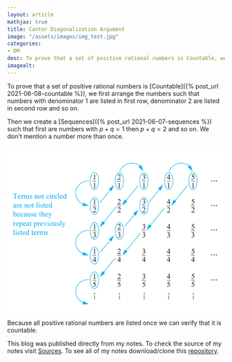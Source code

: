 ```yaml
---
layout: article
mathjax: true
title: Cantor Diagonalization Argument
image: "/assets/images/img_test.jpg"
categories:
- DM
desc: To prove that a set of positive rational numbers is Countable, we first arrange the numbers such that numbers with denominator 1 are listed in first row, denominator 2 are listed in second row and so on. 
imagealt: 
---
```


To prove that a set of positive rational numbers is [Countable]({% post_url 2021-06-08-countable %}), we first arrange the numbers such that numbers with denominator 1 are listed in first row, denominator 2 are listed in second row and so on.

Then we create a [Sequences]({% post_url 2021-06-07-sequences %}) such that first are numbers with $p+q = 1$ then $p+q=2$ and so on. We don't mention a number more than once.


































































































































































































































































































































































<img src="../assets/images/posts/Pasted image 20210608090610.png"/>

Because all positive rational numbers are listed once we can verify that it is countable.

This blog was published directly from my notes.
To check the source of my notes visit [Sources](sources.html).
To see all of my notes download/clone this [repository](https://github.com/bovem/CS).